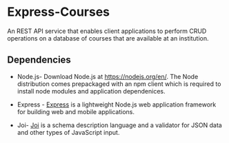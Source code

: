 # Express-Courses
An REST API service that enables client applications to perform CRUD operations on a database of courses that are available at an institution.

## Dependencies
- Node.js- Download Node.js at https://nodejs.org/en/. The Node distribution comes prepackaged with an npm client which is required to install node modules and application dependenices.

- Express - [Express](https://www.npmjs.com/package/express) is a lightweight Node.js web application framework for building web and mobile applications.

- Joi-  [Joi](https://www.npmjs.com/package/joi) is a schema description language and a validator for JSON data and other types of JavaScript input.
